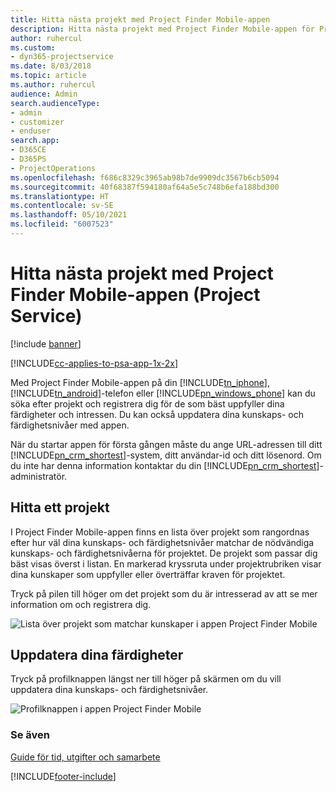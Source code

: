 ```yaml
---
title: Hitta nästa projekt med Project Finder Mobile-appen
description: Hitta nästa projekt med Project Finder Mobile-appen för Project Service
author: ruhercul
ms.custom:
- dyn365-projectservice
ms.date: 8/03/2018
ms.topic: article
ms.author: ruhercul
audience: Admin
search.audienceType:
- admin
- customizer
- enduser
search.app:
- D365CE
- D365PS
- ProjectOperations
ms.openlocfilehash: f686c8329c3965ab98b7de9909dc3567b6cb5094
ms.sourcegitcommit: 40f68387f594180af64a5e5c748b6efa188bd300
ms.translationtype: HT
ms.contentlocale: sv-SE
ms.lasthandoff: 05/10/2021
ms.locfileid: "6007523"
---
```

# <a name="find-your-next-project-with-the-project-finder-mobile-app-project-service"></a>Hitta nästa projekt med Project Finder Mobile-appen (Project Service)

[!include [banner](../includes/psa-now-project-operations.md)]

[!INCLUDE[cc-applies-to-psa-app-1x-2x](../includes/cc-applies-to-psa-app-1x-2x.md)]

Med Project Finder Mobile-appen på din [!INCLUDE[tn_iphone](../includes/tn-iphone.md)], [!INCLUDE[tn_android](../includes/tn-android.md)]-telefon eller [!INCLUDE[pn_windows_phone](../includes/pn-windows-phone.md)] kan du söka efter projekt och registrera dig för de som bäst uppfyller dina färdigheter och intressen. Du kan också uppdatera dina kunskaps- och färdighetsnivåer med appen.  
  
 När du startar appen för första gången måste du ange URL-adressen till ditt [!INCLUDE[pn_crm_shortest](../includes/pn-crm-shortest.md)]-system, ditt användar-id och ditt lösenord. Om du inte har denna information kontaktar du din [!INCLUDE[pn_crm_shortest](../includes/pn-crm-shortest.md)]-administratör.  
  
## <a name="find-a-project"></a>Hitta ett projekt  
 I Project Finder Mobile-appen finns en lista över projekt som rangordnas efter hur väl dina kunskaps- och färdighetsnivåer matchar de nödvändiga kunskaps- och färdighetsnivåerna för projektet. De projekt som passar dig bäst visas överst i listan. En markerad kryssruta under projektrubriken visar dina kunskaper som uppfyller eller överträffar kraven för projektet.  
  
 Tryck på pilen till höger om det projekt som du är intresserad av att se mer information om och registrera dig.  
  
 ![Lista över projekt som matchar kunskaper i appen Project Finder Mobile](../psa/media/project-service-project-finder-list.png "Lista över projekt som matchar kunskaper i appen Project Finder Mobile")  
  
## <a name="update-your-skills"></a>Uppdatera dina färdigheter  
 Tryck på profilknappen längst ner till höger på skärmen om du vill uppdatera dina kunskaps- och färdighetsnivåer.  
  
 ![Profilknappen i appen Project Finder Mobile](../psa/media/project-service-project-finder-profile.png "Profilknappen i appen Project Finder Mobile")  
  
### <a name="see-also"></a>Se även  
 [Guide för tid, utgifter och samarbete](../psa/time-expense-collaboration-guide.md)


[!INCLUDE[footer-include](../includes/footer-banner.md)]